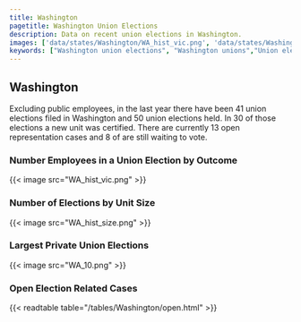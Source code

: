 ```yaml
---
title: Washington
pagetitle: Washington Union Elections
description: Data on recent union elections in Washington.
images: ['data/states/Washington/WA_hist_vic.png', 'data/states/Washington/WA_hist_size.png', 'data/states/Washington/WA_10.png']
keywords: ["Washington union elections", "Washington unions","Union elections"]
---
```

##  Washington

Excluding public employees, in the last year there have been 41 union elections filed in Washington and 50 union elections held. In 30 of those elections a new unit was certified. There are currently 13 open representation cases and 8 of are still waiting to vote.

### Number Employees in a Union Election by Outcome
{{< image src="WA_hist_vic.png" >}}

### Number of Elections by Unit Size
{{< image src="WA_hist_size.png" >}}

### Largest Private Union Elections
{{< image src="WA_10.png" >}}

### Open Election Related Cases
{{< readtable table="/tables/Washington/open.html" >}}

